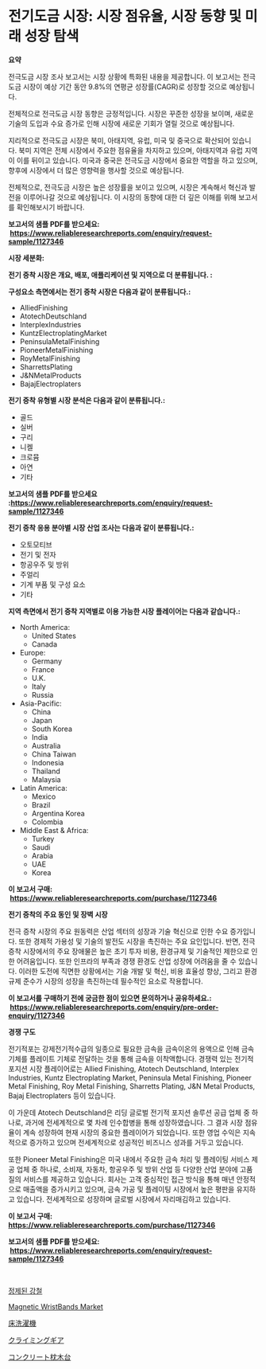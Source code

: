 <p><h1>전기도금 시장: 시장 점유율, 시장 동향 및 미래 성장 탐색</h1></p><p><strong>요약</strong></p>
<p><p>전극도금 시장 조사 보고서는 시장 상황에 특화된 내용을 제공합니다. 이 보고서는 전극도금 시장이 예상 기간 동안 9.8%의 연평균 성장률(CAGR)로 성장할 것으로 예상됩니다.</p><p>전체적으로 전극도금 시장 동향은 긍정적입니다. 시장은 꾸준한 성장을 보이며, 새로운 기술의 도입과 수요 증가로 인해 시장에 새로운 기회가 열릴 것으로 예상됩니다.</p><p>지리적으로 전극도금 시장은 북미, 아태지역, 유럽, 미국 및 중국으로 확산되어 있습니다. 북미 지역은 전체 시장에서 주요한 점유율을 차지하고 있으며, 아태지역과 유럽 지역이 이를 뒤이고 있습니다. 미국과 중국은 전극도금 시장에서 중요한 역할을 하고 있으며, 향후에 시장에서 더 많은 영향력을 행사할 것으로 예상됩니다.</p><p>전체적으로, 전극도금 시장은 높은 성장률을 보이고 있으며, 시장은 계속해서 혁신과 발전을 이루어나갈 것으로 예상됩니다. 이 시장의 동향에 대한 더 깊은 이해를 위해 보고서를 확인해보시기 바랍니다.</p></p>
<p><strong>보고서의 샘플 PDF를 받으세요: &nbsp;<a href="https://www.reliableresearchreports.com/enquiry/request-sample/1127346">https://www.reliableresearchreports.com/enquiry/request-sample/1127346</a></strong></p>
<p><strong>시장 세분화:</strong></p>
<p><strong> 전기 증착 시장은 개요, 배포, 애플리케이션 및 지역으로 더 분류됩니다. :</strong></p>
<p><strong>구성요소 측면에서는 전기 증착 시장은 다음과 같이 분류됩니다.:</strong></p>
<p><ul><li>AlliedFinishing</li><li>AtotechDeutschland</li><li>InterplexIndustries</li><li>KuntzElectroplatingMarket</li><li>PeninsulaMetalFinishing</li><li>PioneerMetalFinishing</li><li>RoyMetalFinishing</li><li>SharrettsPlating</li><li>J&NMetalProducts</li><li>BajajElectroplaters</li></ul></p>
<p><strong> 전기 증착 유형별 시장 분석은 다음과 같이 분류됩니다.:</strong></p>
<p><ul><li>골드</li><li>실버</li><li>구리</li><li>니켈</li><li>크로뮴</li><li>아연</li><li>기타</li></ul></p>
<p><strong>보고서의 샘플 PDF를 받으세요 :<a href="https://www.reliableresearchreports.com/enquiry/request-sample/1127346">https://www.reliableresearchreports.com/enquiry/request-sample/1127346</a></strong></p>
<p><strong> 전기 증착 응용 분야별 시장 산업 조사는 다음과 같이 분류됩니다.:</strong></p>
<p><ul><li>오토모티브</li><li>전기 및 전자</li><li>항공우주 및 방위</li><li>주얼리</li><li>기계 부품 및 구성 요소</li><li>기타</li></ul></p>
<p><strong>지역 측면에서 전기 증착 지역별로 이용 가능한 시장 플레이어는 다음과 같습니다.:</strong></p>
<p><ul>
    <li>
        North America:
        <ul>
            <li>United States</li>
            <li>Canada</li>
        </ul>
    </li>
    <li>
        Europe:
        <ul>
            <li>Germany</li>
            <li>France</li>
            <li>U.K.</li>
            <li>Italy</li>
            <li>Russia</li>
        </ul>
    </li>
    <li>
        Asia-Pacific:
        <ul>
            <li>China</li>
            <li>Japan</li>
            <li>South Korea</li>
            <li>India</li>
            <li>Australia</li>
            <li>China Taiwan</li>
            <li>Indonesia</li>
            <li>Thailand</li>
            <li>Malaysia</li>
        </ul>
    </li>
    <li>
        Latin America:
        <ul>
            <li>Mexico</li>
            <li>Brazil</li>
            <li>Argentina Korea</li>
            <li>Colombia</li>
        </ul>
    </li>
    <li>
        Middle East & Africa:
        <ul>
            <li>Turkey</li>
            <li>Saudi</li>
            <li>Arabia</li>
            <li>UAE</li>
            <li>Korea</li>
        </ul>
    </li>
    </ul></p>
<p><strong>이 보고서 구매: &nbsp;<a href="https://www.reliableresearchreports.com/purchase/1127346">https://www.reliableresearchreports.com/purchase/1127346</a></strong></p>
<p><strong>전기 증착의 주요 동인 및 장벽 시장</strong></p>
<p><p>전극 증착 시장의 주요 원동력은 산업 섹터의 성장과 기술 혁신으로 인한 수요 증가입니다. 또한 경제적 가용성 및 기술의 발전도 시장을 촉진하는 주요 요인입니다. 반면, 전극 증착 시장에서의 주요 장애물은 높은 초기 투자 비용, 환경규제 및 기술적인 제한으로 인한 어려움입니다. 또한 인프라의 부족과 경쟁 환경도 산업 성장에 어려움을 줄 수 있습니다. 이러한 도전에 직면한 상황에서는 기술 개발 및 혁신, 비용 효율성 향상, 그리고 환경 규제 준수가 시장의 성장을 촉진하는데 필수적인 요소로 작용합니다.</p></p>
<p><strong>이 보고서를 구매하기 전에 궁금한 점이 있으면 문의하거나 공유하세요.: &nbsp;<a href="https://www.reliableresearchreports.com/enquiry/pre-order-enquiry/1127346">https://www.reliableresearchreports.com/enquiry/pre-order-enquiry/1127346</a></strong></p>
<p><strong>경쟁 구도</strong></p>
<p><p>전기적포는 강제전기적수급의 일종으로 필요한 금속을 금속이온의 용액으로 인해 금속 기체를 플레이트 기체로 전달하는 것을 통해 금속을 이착액합니다. 경쟁력 있는 전기적 포지션 시장 플레이어로는 Allied Finishing, Atotech Deutschland, Interplex Industries, Kuntz Electroplating Market, Peninsula Metal Finishing, Pioneer Metal Finishing, Roy Metal Finishing, Sharretts Plating, J&N Metal Products, Bajaj Electroplaters 등이 있습니다.</p><p>이 가운데 Atotech Deutschland은 리딩 글로벌 전기적 포지션 솔루션 공급 업체 중 하나로, 과거에 전세계적으로 몇 차례 인수합병을 통해 성장하였습니다. 그 결과 시장 점유율이 계속 성장하여 현재 시장의 중요한 플레이어가 되었습니다. 또한 영업 수익은 지속적으로 증가하고 있으며 전세계적으로 성공적인 비즈니스 성과를 거두고 있습니다.</p><p>또한 Pioneer Metal Finishing은 미국 내에서 주요한 금속 처리 및 플레이팅 서비스 제공 업체 중 하나로, 소비재, 자동차, 항공우주 및 방위 산업 등 다양한 산업 분야에 고품질의 서비스를 제공하고 있습니다. 회사는 고객 중심적인 접근 방식을 통해 매년 안정적으로 매출액을 증가시키고 있으며, 금속 가공 및 플레이팅 시장에서 높은 평판을 유지하고 있습니다. 전세계적으로 성장하며 글로벌 시장에서 자리매김하고 있습니다.</p></p>
<p><strong>이 보고서 구매: &nbsp; <a href="https://www.reliableresearchreports.com/purchase/1127346">https://www.reliableresearchreports.com/purchase/1127346</a></strong></p>
<p><strong>보고서의 샘플 PDF를 받으세요: &nbsp;<a href="https://www.reliableresearchreports.com/enquiry/request-sample/1127346">https://www.reliableresearchreports.com/enquiry/request-sample/1127346</a></strong><strong></strong></p>
<p>&nbsp;</p>
<p><p><a href="https://github.com/oajzkywllm460/Market-Research-Report-List-1/blob/main/61114833665.md">정제된 강철</a></p><p><a href="https://github.com/Sinjinluong3e0awx2m195k76/Market-Research-Report-List-1/blob/main/magnetic-wristbands-market.md">Magnetic WristBands Market</a></p><p><a href="https://github.com/cbigkbh02719/Market-Research-Report-List-1/blob/main/51569504063.md">床洗濯機</a></p><p><a href="https://github.com/mreklxf44233/Market-Research-Report-List-1/blob/main/37005864062.md">クライミングギア</a></p><p><a href="https://medium.com/@skylarreilly36/%E3%82%B3%E3%83%B3%E3%82%AF%E3%83%AA%E3%83%BC%E3%83%88%E6%9E%95%E6%9C%A8%E5%B8%82%E5%A0%B4%E3%81%AE%E3%83%88%E3%83%AC%E3%83%B3%E3%83%89%E3%81%A8%E5%B8%82%E5%A0%B4%E5%88%86%E6%9E%90%E3%81%AF-2024%E5%B9%B4%E3%81%8B%E3%82%892031%E5%B9%B4%E3%81%BE%E3%81%A7%E3%81%AE%E6%9C%9F%E9%96%93%E3%81%AB%E4%BA%88%E6%B8%AC%E3%81%95%E3%82%8C%E3%81%A6%E3%81%84%E3%81%BE%E3%81%99-8d848c31e36d">コンクリート枕木台</a></p></p>